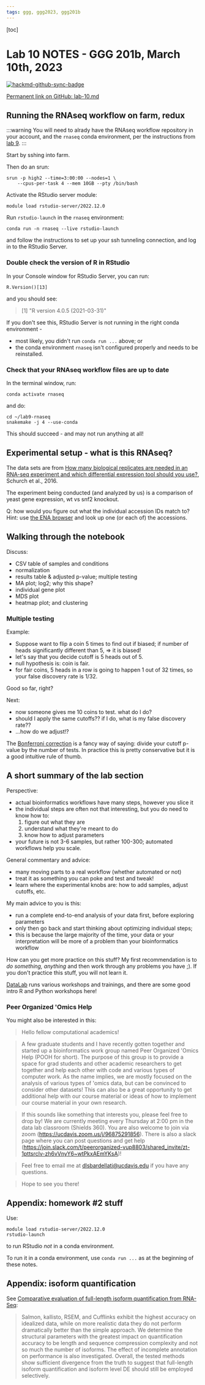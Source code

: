 ```yaml
---
tags: ggg, ggg2023, ggg201b
---
```


[toc]

# Lab 10 NOTES - GGG 201b, March 10th, 2023

[![hackmd-github-sync-badge](https://hackmd.io/vx34rLcAQu6GR-_Gv8r9qw/badge)](https://hackmd.io/vx34rLcAQu6GR-_Gv8r9qw)


[Permanent link on GitHub: lab-10.md](https://github.com/ngs-docs/2023-ggg-201b-lab/blob/main/lab-10.md)

## Running the RNAseq workflow on farm, redux

:::warning
You will need to alrady have the RNAseq workflow repository in your account, and the `rnaseq` conda environment, per the instructions from [lab 9](https://hackmd.io/O2KaLpquTxOD8aI-JMEErQ?view#Setting-things-up-on-farm).
:::

Start by sshing into farm.

Then do an srun:
```
srun -p high2 --time=3:00:00 --nodes=1 \
    --cpus-per-task 4 --mem 10GB --pty /bin/bash
```

Activate the RStudio server module:
```
module load rstudio-server/2022.12.0
```

Run `rstudio-launch` in the `rnaseq` environment:
```
conda run -n rnaseq --live rstudio-launch
```

and follow the instructions to set up your ssh tunneling connection, and log in to the RStudio Server.

### Double check the version of R in RStudio

In your Console window for RStudio Server, you can run:

```
R.Version()[13]
```

and you should see:

>[1] "R version 4.0.5 (2021-03-31)"

If you don't see this, RStudio Server is not running in the right conda environment -
* most likely, you didn't run `conda run ...` above; or
* the conda environment `rnaseq` isn't configured properly and needs to be reinstalled.

### Check that your RNAseq workflow files are up to date

In the terminal window, run:
```
conda activate rnaseq
```

and do:
```
cd ~/lab9-rnaseq
snakemake -j 4 --use-conda
```

This should succeed - and may not run anything at all!

## Experimental setup - what is this RNAseq?

The data sets are from [How many biological replicates are needed in an RNA-seq experiment and which differential expression tool should you use?](https://www.ncbi.nlm.nih.gov/pmc/articles/PMC4878611/), Schurch et al., 2016.

The experiment being conducted (and analyzed by us) is a comparison of yeast gene expression, wt vs snf2 knockout.

Q: how would you figure out what the individual accession IDs match to? Hint: use [the ENA browser](https://www.ebi.ac.uk/ena/browser/home) and look up one (or each of) the accessions.

## Walking through the notebook

Discuss:
* CSV table of samples and conditions
* normalization
* results table & adjusted p-value; multiple testing
* MA plot; log2; why this shape?
* individual gene plot
* MDS plot
* heatmap plot; and clustering

### Multiple testing

Example:

* Suppose want to flip a coin 5 times to find out if biased; if number of heads significantly different than 5, => it is biased!
* let's say that you decide cutoff is 5 heads out of 5.
* null hypothesis is: coin is fair.
* for fair coins, 5 heads in a row is going to happen 1 out of 32 times, so your false discovery rate is 1/32.

Good so far, right?

Next:
* now someone gives me 10 coins to test. what do I do?
* should I apply the same cutoffs?? if I do, what is my false discovery rate??
* ...how do we adjust!?

The [Bonferroni correction](https://en.wikipedia.org/wiki/Bonferroni_correction) is a fancy way of saying: divide your cutoff p-value by the number of tests. In practice this is pretty conservative but it is a good intuitive rule of thumb.

## A short summary of the lab section

Perspective:

* actual bioinformatics workflows have many steps, however you slice it
* the individual steps are often not that interesting, but you do need to know how to:
    1. figure out what they are
    2. understand what they're meant to do
    3. know how to adjust parameters
* your future is not 3-6 samples, but rather 100-300; automated workflows help you scale.

General commentary and advice:

* many moving parts to a real workflow (whether automated or not)
* treat it as something you can poke and test and tweak!
* learn where the experimental knobs are: how to add samples, adjust cutoffs, etc.

My main advice to you is this:

* run a complete end-to-end analysis of your data first, before exploring parameters
* only then go back and start thinking about optimizing individual steps;
* this is because the large majority of the time, your data or your interpretation will be more of a problem than your bioinformatics workflow

How can you get more practice on this stuff? My first recommendation is to _do something, anything_ and then work through any problems you have ;). If you don't practice this stuff, you will not learn it.

[DataLab](https://datalab.ucdavis.edu/) runs various workshops and trainings, and there are some good intro R and Python workshops here!

### Peer Organized 'Omics Help

You might also be interested in this:

>Hello fellow computational academics! 
 
>A few graduate students and I have recently gotten together and started up a bioinformatics work group named Peer Organized 'Omics Help (POOH for short). The purpose of this group is to provide a space for grad students and other academic researchers to get together and help each other with code and various types of computer work. As the name implies, we are mostly focused on the analysis of various types of 'omics data, but can be convinced to consider other datasets! This can also be a great opportunity to get additional help with our course material or ideas of how to implement our course material in your own research. 
 
>If this sounds like something that interests you, please feel free to drop by! We are currently meeting every Thursday at 2:00 pm in the data lab classroom (Shields 360). You are also welcome to join via zoom (https://ucdavis.zoom.us/j/96875291856). There is also a slack page where you can post questions and get help (https://join.slack.com/t/peerorganized-vup8803/shared_invite/zt-1pttsrclv-zh6vVnyY6~wtPkxAEmYKsA)! 
 
>Feel free to email me at dlsbardellati@ucdavis.edu if you have any questions. 

>Hope to see you there! 



## Appendix: homework #2 stuff

Use:

```
module load rstudio-server/2022.12.0
rstudio-launch
```
to run RStudio _not_ in a conda environment.

To run it in a conda environment, use `conda run ...` as at the beginning of these notes.

## Appendix: isoform quantification

See [Comparative evaluation of full-length isoform quantification from RNA-Seq](https://bmcbioinformatics.biomedcentral.com/articles/10.1186/s12859-021-04198-1):

>Salmon, kallisto, RSEM, and Cufflinks exhibit the highest accuracy on idealized data, while on more realistic data they do not perform dramatically better than the simple approach. We determine the structural parameters with the greatest impact on quantification accuracy to be length and sequence compression complexity and not so much the number of isoforms. The effect of incomplete annotation on performance is also investigated. Overall, the tested methods show sufficient divergence from the truth to suggest that full-length isoform quantification and isoform level DE should still be employed selectively.